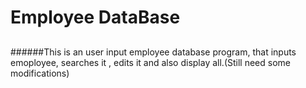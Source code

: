# Employee DataBase
## 
######This is an user input employee database program, that inputs emoployee, searches it , edits it and also display all.(Still need some modifications)
